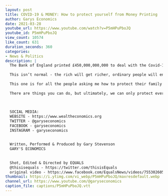 ```yaml
---
layout: post
title: COVID-19 & MONEY: How to protect yourself from Money Printing
author: Garys Economics
date: 2021-03-28
youtube_url: https://www.youtube.com/watch?v=P5mHPuPboJQ
youtube_id: P5mHPuPboJQ
view_count: 10574
like_count: 631
duration_seconds: 360
categories:
- News & Politics
description: |
  The Bank of England printed £450,000,000,000 to deal with the Covid-19 crisis. 
  
  This isn’t normal - the rich will get richer, ordinary people will end up poorer. Here’s what you need to know.
  
  This one is for all the people asking me how to protect their family finances in this crisis.
  
  There are things you can do, but ultimately, we can only protect everyone by dealing with the growing wealth inequality.
  
  
  
  SOCIAL MEDIA:
  WEBSITE - https://www.wealtheconomics.org
  TWITTER - @garyseconomics
  FACEBOOK - garyseconomics
  INSTAGRAM - garyseconomics
  
  
  Written, Performed & Produced by Gary Stevenson
  GARY'S ECONOMICS
  
  
  Shot, Edited & Directed by EQUALS
  @thisisequals - https://twitter.com/thisisEquals
  original video - https://www.facebook.com/EqualsNews/videos/755302605402566
thumbnail: https://i.ytimg.com/vi_webp/P5mHPuPboJQ/maxresdefault.webp
channel_url: https://www.youtube.com/@garyseconomics
caption_file: captions/P5mHPuPboJQ.vtt
---
```

